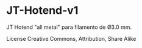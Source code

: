 JT-Hotend-v1
=============

JT Hotend "all metal" para filamento de Ø3.0 mm.

License Creative Commons, Attribution, Share Alike
